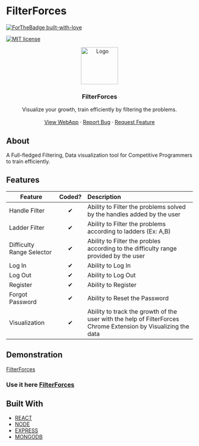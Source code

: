 # FilterForces
[![ForTheBadge built-with-love](http://ForTheBadge.com/images/badges/built-with-love.svg)](https://github.com/shreenanda-8)



[![MIT license](https://img.shields.io/github/license/Naereen/StrapDown.js.svg)](https://github.com/LogiCare-Tech/FilterForces/blob/master/LICENSE)


 
<p align="center">
  <a href="https://filterforces.herokuapp.com/">
    <img src="https://lh3.googleusercontent.com/whWdCHvpK52qWkxadxxRiATHijar8KkJZCHtmwa3KeLyzf1hT3jqIGKE5FTJvvrmWWxneg1CGQ7VuQ624HKy=s72-rwa" alt="Logo" width="auto" height="100">
 

  </a>

  <strong>
    <h3 align="center" >FilterForces</h3>
  </strong>
  <p align="center">
    Visualize your growth, train efficiently by filtering the problems.
    <br />
    <br />
    <a href="https://filterforces.herokuapp.com/">View WebApp</a>
    ·
    <a href="https://github.com/LogiCare-Tech/FilterForces/issues">Report Bug</a>
    ·
    <a href="https://github.com/LogiCare-Tech/FilterForces/issues">Request Feature</a>
  </p>
</p>

   
## About
A Full-fledged Filtering, Data visualization tool for Competitive Programmers to train efficiently.

## Features

| Feature                    |  Coded?  | Description                                                   |
| -------------------------- | :------: | :------------------------------------------------------------ |
| Handle Filter             | &#10004; | Ability to Filter the problems solved by the handles added by the user|
| Ladder Filter               | &#10004; | Ability to Filter the problems according to ladders (Ex: A,B)|
| Difficulty Range Selector                  | &#10004; | Ability to Filter the probles according to the difficulty range provided by the user |
| Log In                     | &#10004; | Ability to Log In                                             |
| Log Out                    | &#10004; | Ability to Log Out                                            |
| Register           | &#10004; | Ability to Register                  |
| Forgot Password           | &#10004; | Ability to Reset the Password                  |
| Visualization    | &#10004; | Ability to track the growth of the user with the help of FilterForces Chrome Extension by Visualizing the data|

## Demonstration

[FilterForces](https://user-images.githubusercontent.com/54429809/133965399-a7045cf6-92cb-45b1-a5e8-17bd77266c9e.mp4 "For Large Screens as well as Small Screens")

### Use it here [FilterForces](https://filterforces.herokuapp.com/ "FilterForces WebApp")

## Built With

* [REACT](https://reactjs.org/docs/getting-started.html)
* [NODE](https://nodejs.org/en/docs/)
* [EXPRESS](https://expressjs.com/en/starter/installing.html)
* [MONGODB](https://www.mongodb.com/cloud/atlas)





